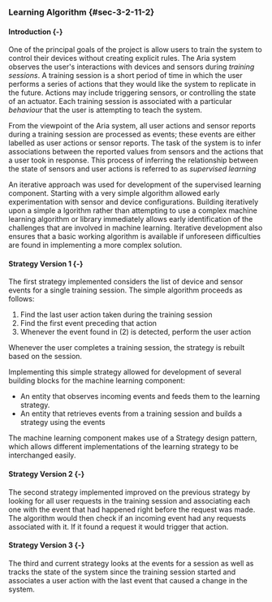 ### Learning Algorithm {#sec-3-2-11-2}

#### Introduction {-}

One of the principal goals of the project is allow users to train the system to control their devices without 
creating explicit rules. The Aria system observes the user's interactions with devices and sensors during 
*training sessions*. A training session is a short period of time in which the user performs a series of 
actions that they would like the system to replicate in the future. Actions may include triggering sensors,
or controlling the state of an actuator. Each training session is associated with a particular *behaviour* that
the user is attempting to teach the system. 

From the viewpoint of the Aria system, all user actions and sensor reports during a training session are 
processed as events; these events are either labelled as user actions or sensor reports. The task of the system
is to infer associations between the reported values from sensors and the actions that a user took in response.
This process of inferring the relationship between the state of sensors and user actions is referred to as
*supervised learning* 

An iterative approach was used for development of the supervised learning component. Starting with a very simple
algorithm allowed early experimentation with sensor and device configurations. Building iteratively upon a simple a
lgorithm rather than attempting to use a complex machine learning algorithm or library immediately allows early 
identification of the challenges that are involved in machine learning. Iterative development also ensures that 
a basic working algorithm is available if unforeseen difficulties are found in implementing a more complex solution.

#### Strategy Version 1 {-}

The first strategy implemented considers the list of device and sensor events for a single training
session. The simple algorithm proceeds as follows:

1. Find the last user action taken during the training session
2. Find the first event preceding that action
3. Whenever the event found in (2) is detected, perform the user action

Whenever the user completes a training session, the strategy is rebuilt based on the session.

Implementing this simple strategy allowed for development of several building blocks for the 
machine learning component:

- An entity that observes incoming events and feeds them to the learning strategy.
- An entity that retrieves events from a training session and builds a strategy using the events

The machine learning component makes use of a Strategy design pattern, which allows different 
implementations of the learning strategy to be interchanged easily.

#### Strategy Version 2 {-}

The second strategy implemented improved on the previous strategy by looking for all user 
requests in the training session and associating each one with the event that had happened 
right before the request was made. The algorithm would then check if an incoming event had any 
requests associated with it. If it found a request it would trigger that action. 


#### Strategy Version 3 {-}

The third and current strategy looks at the events for a session as well as tracks the state of 
the system since the training session started and associates a user action with the last event 
that caused a change in the system.
